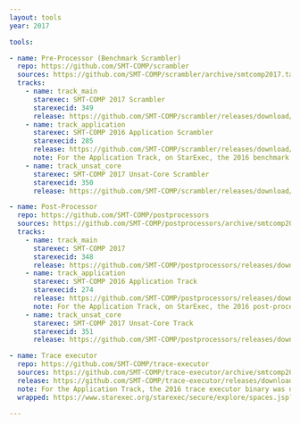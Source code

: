 ```yaml
---
layout: tools
year: 2017

tools:

- name: Pre-Processor (Benchmark Scrambler)
  repo: https://github.com/SMT-COMP/scrambler
  sources: https://github.com/SMT-COMP/scrambler/archive/smtcomp2017.tar.gz
  tracks:
    - name: track_main
      starexec: SMT-COMP 2017 Scrambler
      starexecid: 349
      release: https://github.com/SMT-COMP/scrambler/releases/download/smtcomp2017/SMT-COMP-2017-Application-Scrambler.tar.xz
    - name: track_application
      starexec: SMT-COMP 2016 Application Scrambler
      starexecid: 285
      release: https://github.com/SMT-COMP/scrambler/releases/download/smtcomp2017/SMT-COMP-2017-Application-Scrambler.tar.xz
      note: For the Application Track, on StarExec, the 2016 benchmark scrambler was used.
    - name: track_unsat_core
      starexec: SMT-COMP 2017 Unsat-Core Scrambler
      starexecid: 350
      release: https://github.com/SMT-COMP/scrambler/releases/download/smtcomp2017/SMT-COMP-2017-Unsat-Core-Scrambler.tar.xz

- name: Post-Processor
  repo: https://github.com/SMT-COMP/postprocessors
  sources: https://github.com/SMT-COMP/postprocessors/archive/smtcomp2017.tar.gz
  tracks:
    - name: track_main
      starexec: SMT-COMP 2017
      starexecid: 348
      release: https://github.com/SMT-COMP/postprocessors/releases/download/smtcomp2017/SMT-COMP-2017-Main-Track-Postprocessor.tgz
    - name: track_application
      starexec: SMT-COMP 2016 Application Track
      starexecid: 274
      release: https://github.com/SMT-COMP/postprocessors/releases/download/smtcomp2017/SMT-COMP-2017-Application-Track-Postprocessor.tgz
      note: For the Application Track, on StarExec, the 2016 post-processor was used.
    - name: track_unsat_core
      starexec: SMT-COMP 2017 Unsat-Core Track
      starexecid: 351
      release: https://github.com/SMT-COMP/postprocessors/releases/download/smtcomp2017/SMT-COMP-2017-Unsat-Core-Track-Postprocessor.tgz

- name: Trace executor
  repo: https://github.com/SMT-COMP/trace-executor
  sources: https://github.com/SMT-COMP/trace-executor/archive/smtcomp2017.tar.gz
  release: https://github.com/SMT-COMP/trace-executor/releases/download/smtcomp2016/SMT-COMP-2016-trace-executor.tar.xz
  note: For the Application Track, the 2016 trace executor binary was used.
  wrapped: https://www.starexec.org/starexec/secure/explore/spaces.jsp?id=259879

---
```

